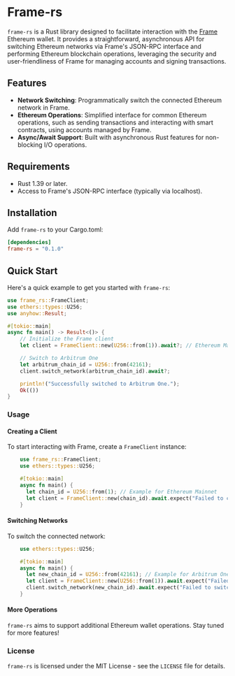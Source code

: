 # Frame-rs

`frame-rs` is a Rust library designed to facilitate interaction with the [Frame](https://frame.sh/) Ethereum wallet. It provides a straightforward, asynchronous API for switching Ethereum networks via Frame's JSON-RPC interface and performing Ethereum blockchain operations, leveraging the security and user-friendliness of Frame for managing accounts and signing transactions.

## Features

- **Network Switching**: Programmatically switch the connected Ethereum network in Frame.
- **Ethereum Operations**: Simplified interface for common Ethereum operations, such as sending transactions and interacting with smart contracts, using accounts managed by Frame.
- **Async/Await Support**: Built with asynchronous Rust features for non-blocking I/O operations.

## Requirements

- Rust 1.39 or later.
- Access to Frame's JSON-RPC interface (typically via localhost).

## Installation

Add `frame-rs` to your Cargo.toml:

```toml
[dependencies]
frame-rs = "0.1.0"
```

## Quick Start

Here's a quick example to get you started with `frame-rs`:

```rust
use frame_rs::FrameClient;
use ethers::types::U256;
use anyhow::Result;

#[tokio::main]
async fn main() -> Result<()> {
    // Initialize the Frame client
    let client = FrameClient::new(U256::from(1)).await?; // Ethereum Mainnet

    // Switch to Arbitrum One
    let arbitrum_chain_id = U256::from(42161);
    client.switch_network(arbitrum_chain_id).await?;

    println!("Successfully switched to Arbitrum One.");
    Ok(())
}
```

### **Usage**

#### Creating a Client

To start interacting with Frame, create a `FrameClient` instance:

```rust
    use frame_rs::FrameClient;
    use ethers::types::U256;

    #[tokio::main]
    async fn main() {
      let chain_id = U256::from(1); // Example for Ethereum Mainnet
      let client = FrameClient::new(chain_id).await.expect("Failed to create FrameClient");
    }
```

#### Switching Networks

To switch the connected network:

```rust
    use ethers::types::U256;

    #[tokio::main]
    async fn main() {
      let new_chain_id = U256::from(42161); // Example for Arbitrum One
      let client = FrameClient::new(U256::from(1)).await.expect("Failed to create FrameClient");
      client.switch_network(new_chain_id).await.expect("Failed to switch network");
    }
```

#### More Operations

`frame-rs` aims to support additional Ethereum wallet operations. Stay tuned for more features!

### **License**

`frame-rs` is licensed under the MIT License - see the `LICENSE` file for details.
